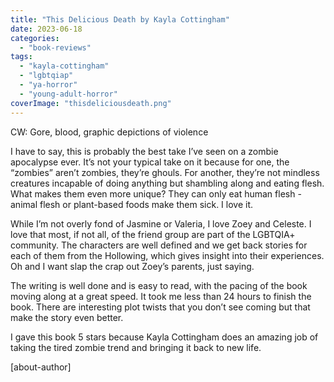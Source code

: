 ```yaml
---
title: "This Delicious Death by Kayla Cottingham"
date: 2023-06-18
categories: 
  - "book-reviews"
tags: 
  - "kayla-cottingham"
  - "lgbtqiap"
  - "ya-horror"
  - "young-adult-horror"
coverImage: "thisdeliciousdeath.png"
---
```


CW: Gore, blood, graphic depictions of violence

I have to say, this is probably the best take I’ve seen on a zombie apocalypse ever. It’s not your typical take on it because for one, the “zombies” aren’t zombies, they’re ghouls. For another, they’re not mindless creatures incapable of doing anything but shambling along and eating flesh. What makes them even more unique? They can only eat human flesh - animal flesh or plant-based foods make them sick. I love it.

While I’m not overly fond of Jasmine or Valeria, I love Zoey and Celeste. I love that most, if not all, of the friend group are part of the LGBTQIA+ community. The characters are well defined and we get back stories for each of them from the Hollowing, which gives insight into their experiences. Oh and I want slap the crap out Zoey’s parents, just saying.

The writing is well done and is easy to read, with the pacing of the book moving along at a great speed. It took me less than 24 hours to finish the book. There are interesting plot twists that you don’t see coming but that make the story even better.

I gave this book 5 stars because Kayla Cottingham does an amazing job of taking the tired zombie trend and bringing it back to new life.

\[about-author\]
